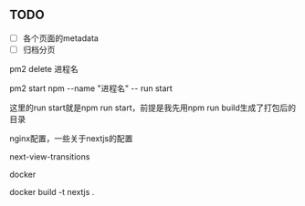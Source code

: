 ## TODO

- [ ] 各个页面的metadata
- [ ] 归档分页

pm2 delete 进程名

pm2 start npm --name "进程名" -- run start

这里的run start就是npm run start，前提是我先用npm run build生成了打包后的目录

nginx配置，一些关于nextjs的配置

next-view-transitions

docker

docker build -t nextjs .